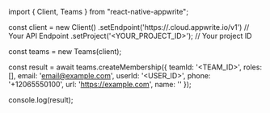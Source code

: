 import { Client, Teams } from "react-native-appwrite";

const client = new Client()
    .setEndpoint('https://<REGION>.cloud.appwrite.io/v1') // Your API Endpoint
    .setProject('<YOUR_PROJECT_ID>'); // Your project ID

const teams = new Teams(client);

const result = await teams.createMembership({
    teamId: '<TEAM_ID>',
    roles: [],
    email: 'email@example.com',
    userId: '<USER_ID>',
    phone: '+12065550100',
    url: 'https://example.com',
    name: '<NAME>'
});

console.log(result);
